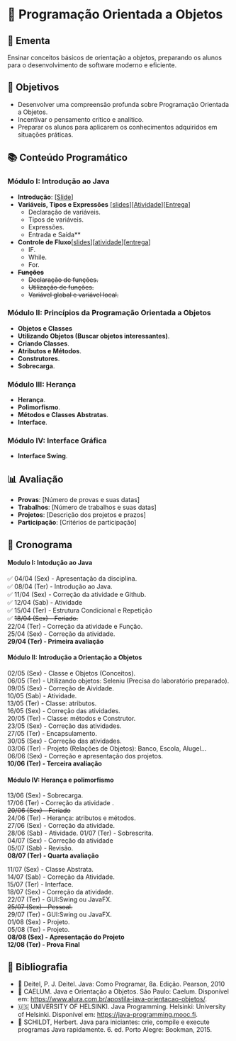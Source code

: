 # 🚀 Programação Orientada a Objetos

## 📜 Ementa
Ensinar conceitos básicos de orientação a objetos, preparando os alunos para o desenvolvimento de software moderno e eficiente.

## 🎯 Objetivos
- Desenvolver uma compreensão profunda sobre Programação Orientada a Objetos.
- Incentivar o pensamento crítico e analítico.
- Preparar os alunos para aplicarem os conhecimentos adquiridos em situações práticas.

## 📚 Conteúdo Programático

### Módulo I: Introdução ao Java
- **Introdução**: [[Slide](https://drive.google.com/file/d/19Wk10WPw_d1NWZxqK2GlNlveLzAoZQBc/view?usp=sharing)]
- **Variáveis, Tipos e Expressões** [[slides](https://drive.google.com/file/d/19h5v5yZWKlgtVKqozDhpHRAHpHpeM420/view?usp=sharing)][[Atividade](https://drive.google.com/file/d/19ybSC1y0NuiiXyvq1iq7g9IHQD633qc2/view?usp=sharing)][[Entrega](https://classroom.github.com/a/W8tgeZi7)]
  - Declaração de variáveis.
  - Tipos de variáveis.
  - Expressões.
  - Entrada e Saída**
- **Controle de Fluxo**[[slides](https://drive.google.com/file/d/1ED3F_sM7kd9gSXkxn9i0dmXxXwjYtKpR/view?usp=sharing)][[atividade](https://drive.google.com/file/d/1FUpQL4STAMkB32_ohvR0oJ1Ig4gVLlvP/view?usp=sharing)][[entrega](https://classroom.github.com/a/W8tgeZi7)]
  - IF.
  - While.
  - For.
- ~~**Funções**~~
  - ~~Declaração de funções.~~
  - ~~Utilização de funções.~~
  - ~~Variável global e variável local.~~

### Módulo II: Princípios da Programação Orientada a Objetos
- **Objetos e Classes**
- **Utilizando Objetos (Buscar objetos interessantes)**.
- **Criando Classes**.
- **Atributos e Métodos**.
- **Construtores**.
- **Sobrecarga**.

### Módulo III: Herança
- **Herança**.
- **Polimorfismo**.
- **Métodos e Classes Abstratas**.
- **Interface**.

### Módulo IV: Interface Gráfica
- **Interface Swing**.

## 📊 Avaliação
- **Provas**: [Número de provas e suas datas]
- **Trabalhos**: [Número de trabalhos e suas datas]
- **Projetos**: [Descrição dos projetos e prazos]
- **Participação**: [Critérios de participação]

## 📅 Cronograma
#### Modulo I: Intodução ao Java
:white_check_mark: 04/04 (Sex) - Apresentação da disciplina.   
:white_check_mark: 08/04 (Ter) - Introdução ao Java.  
:white_check_mark: 11/04 (Sex) - Correção da atividade e Github.  
:white_check_mark: 12/04 (Sab) - Atividade  
:white_check_mark: 15/04 (Ter) - Estrutura Condicional e Repetição  
:white_check_mark: ~~18/04 (Sex) - Feriado.~~  
22/04 (Ter) - Correção da atividade e Função.  
25/04 (Sex) -  Correção da atividade.  
**29/04 (Ter) - Primeira avaliação**  

#### Módulo II: Introdução a Orientação a Objetos 
02/05 (Sex) - Classe e Objetos (Conceitos).  
06/05 (Ter) - Utilizando objetos: Seleniu (Precisa do laboratório preparado).  
09/05 (Sex) - Correção de Aividade.  
10/05 (Sab) - Atividade.  
13/05 (Ter) - Classe: atributos.  
16/05 (Sex) - Correção das atividades.  
20/05 (Ter) - Classe: métodos e Construtor.  
23/05 (Sex) - Correção das atividades.  
27/05 (Ter) - Encapsulamento.  
30/05 (Sex) - Correção das atividades.  
03/06 (Ter) - Projeto (Relações de Objetos): Banco, Escola, Alugel...  
06/06 (Sex) - Correção e apresentação dos projetos.  
**10/06 (Ter) - Terceira avaliação** 

#### Módulo IV: Herança e polimorfismo
13/06 (Sex) - Sobrecarga.  
17/06 (Ter) - Correção da atividade .  
~~20/06 (Sex) - Feriado~~  
24/06 (Ter) - Herança: atributos e métodos.   
27/06 (Sex) - Correção da atividade.  
28/06 (Sab) - Atividade.
01/07 (Ter) - Sobrescrita.  
04/07 (Sex) - Correção da atividade  
05/07 (Sab) - Revisão.  
**08/07 (Ter) - Quarta avaliação**  

11/07 (Sex) - Classe Abstrata.  
14/07 (Sab) - Correção da Atividade.  
15/07 (Ter) - Interface.  
18/07 (Sex) - Correção da atividade.  
22/07 (Ter) - GUI:Swing ou JavaFX.   
~~25/07 (Sex) - Pessoal.~~  
29/07 (Ter) - GUI:Swing ou JavaFX.  
01/08 (Sex) - Projeto.  
05/08 (Ter) - Projeto.  
**08/08 (Sex) - Apresentação do Projeto**\
**12/08 (Ter) - Prova Final**


## 📖 Bibliografia
- :book: Deitel, P. J. Deitel. Java: Como Programar, 8a. Edição. Pearson, 2010
- :page_facing_up: CAELUM. Java e Orientação a Objetos. São Paulo: Caelum. Disponível em: https://www.alura.com.br/apostila-java-orientacao-objetos/.
- :us: UNIVERSITY OF HELSINKI. Java Programming. Helsinki: University of Helsinki. Disponível em: https://java-programming.mooc.fi.  
- :book: SCHILDT, Herbert. Java para iniciantes: crie, compile e execute programas Java rapidamente. 6. ed. Porto Alegre: Bookman, 2015.​

